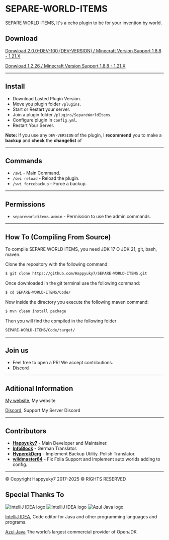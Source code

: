 # SEPARE-WORLD-ITEMS
SEPARE WORLD ITEMS,  It's a echo plugin to be for your invention by world.

## Download

[Donwload 2.0.0-DEV-100 (DEV-VERSION) / Minecraft Version Support 1.8.8 - 1.21.X ](https://github.com/Happyuky7/SEPARE-WORLD-ITEMS/releases/tag/2.0.0-DEV-100)

[Donwload 1.2.26 / Minecraft Version Support 1.8.8 - 1.21.X ](https://github.com/Happyuky7/SEPARE-WORLD-ITEMS/releases/tag/1.2.26)
 

---

## Install

- Download Lasted Plugin Version.
- Move you plugin folder `/plugins`.
- Start or Restart your server.
- Join a plugin folder `/plugins/SepareWorldItems`.
- Configure plugin in `config.yml`.
- Restart Your Server.

**Note:** If you use any `DEV-VERSION` of the plugin,
I **recommend** you to make a **backup** and **check** the **changelist** of

---

## Commands

- `/swi` - Main Command.
- `/swi reload` - Reload the plugin.
- `/swi forcebackup` - Force a backup.

---

## Permissions

- `separeworlditems.admin` - Permission to use the admin commands.

---

## How To (Compiling From Source)

To compile SEPARE WORLD ITEMS, you need JDK 17 O JDK 21, git, bash, maven.

Clone the repository with the following command:
```bash
$ git clone https://github.com/Happyuky7/SEPARE-WORLD-ITEMS.git
```

Once downloaded in the git terminal use the following command:

```bash
$ cd SEPARE-WORLD-ITEMS/Code/
```

Now inside the directory you execute the following maven command:

```bash
$ mvn clean install package
```

Then you will find the compiled in the following folder

```bash
SEPARE-WORLD-ITEMS/Code/target/
```


---

## Join us

* Feel free to open a PR! We accept contributions.
* [Discord](https://discord.gg/3EebYUyeUX)

---

## Aditional Information

[My website](https://happy7.xyz), My website

[Discord](https://discord.gg/3EebYUyeUX), Support My Server Discord

---

## Contributors

- [**Happyuky7**](https://github.com/Happyuky7) - Main Developer and Maintainer.
- [**InfoBlock**](https://github.com/InfoBlock) - German Translator.
- [**HyperekDerg**](https://github.com/HyperekDerg) - Implement Backup Utility. Polish Translator.
- [**wildmaster84**](https://github.com/wildmaster84) - Fix Folia Support and Implement auto worlds adding to config.


---

© Copyright Happyuky7 2017-2025 ©
RIGHTS RESERVED

## Special Thanks To

![IntelliJ IDEA logo](https://resources.jetbrains.com/storage/products/company/brand/logos/IntelliJ_IDEA_icon.png?size=100px)
![IntelliJ IDEA logo](https://resources.jetbrains.com/storage/products/company/brand/logos/IntelliJ_IDEA.png)
![Azul Java logo](https://www.azul.com/wp-content/themes/azul/dist/img/logo.svg)

[IntelliJ IDEA](https://www.jetbrains.com/idea/), Code editor for Java and other programming languages and programs.

[Azul Java](https://www.azul.com/) The world’s largest commercial provider of OpenJDK
